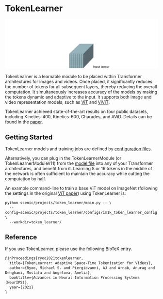 TokenLearner
==
![TokenLearner](data/tokenlearner.gif)

TokenLearner is a learnable module to be placed within Transformer architectures
for images and videos. Once placed, it significantly reduces the number of
tokens for all subsequent layers, thereby reducing the overall computation.
It simultaneously increases accuracy of the models by making the tokens dynamic
and adaptive to the input. It supports both image and video representation
models, such as [ViT](https://arxiv.org/pdf/2010.11929.pdf) and
[ViViT](https://arxiv.org/pdf/2103.15691.pdf).

TokenLearner achieved state-of-the-art results on four public datasets,
including Kinetics-400, Kinetics-600, Charades, and AViD. Details can be found
in the [paper](https://arxiv.org/abs/2106.11297).

## Getting Started

TokenLearner models and training jobs are defined by [configuration files](configs).

Alternatively, you can plug in the TokenLearnerModule (or TokenLearnerModuleV11)
from the [model file](model.py) into any of your Transformer architectures, and
benefit from it. Learning 8 or 16 tokens in the middle of the network is often
sufficient to maintain the accuracy while cutting the computation by half.

An example command-line to train a base ViT model on ImageNet (following the
settings in the original [ViT paper](https://arxiv.org/pdf/2010.11929.pdf))
using TokenLearner is:
```
python scenic/projects/token_learner/main.py -- \
  --config=scenic/projects/token_learner/configs/im1k_token_learner_config.py \
  --workdir=token_learner/
```

## Reference

If you use TokenLearner, please use the following BibTeX entry.

```
@InProceedings{ryoo2021tokenlearner,
  title={TokenLearner: Adaptive Space-Time Tokenization for Videos},
  author={Ryoo, Michael S. and Piergiovanni, AJ and Arnab, Anurag and Dehghani, Mostafa and Angelova, Anelia},
  booktitle={Advances in Neural Information Processing Systems (NeurIPS)},
  year={2021}
}
```
